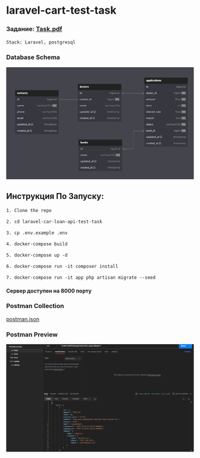 # laravel-cart-test-task

### Задание: [Task.pdf](Task.pdf)

``
Stack: Laravel, postgresql
``

### Database Schema
![schema.png](schema.png)


## Инструкция По Запуску:

```
1. Clone the repo
```

```
2. cd laravel-car-loan-api-test-task
```

```
3. cp .env.example .env
```

```
4. docker-compose build
```

```
5. docker-compose up -d
```

```
6. docker-compose run -it composer install 
```

```
7. docker-compose run -it app php artisan migrate --seed
```

#### Сервер доступен на 8000 порту

### Postman Collection
[postman.json](postman.json)

### Postman Preview
![postman_preview.png](postman_preview.png)

